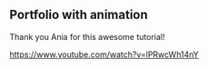 ## Portfolio with animation

Thank you Ania for this awesome tutorial! 

https://www.youtube.com/watch?v=lPRwcWh14nY
